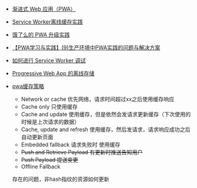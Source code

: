 
* [渐进式 Web 应用（PWA）](https://developer.mozilla.org/zh-CN/docs/Web/Progressive_web_apps)


* [Service Worker离线缓存实践](https://juejin.im/post/5d47f5c45188255d2a78af38)
* [饿了么的 PWA 升级实践](https://huangxuan.me/2017/07/12/upgrading-eleme-to-pwa/)
* [【PWA学习与实践】(9)生产环境中PWA实践的问题与解决方案](https://github.com/alienzhou/blog/issues/10)
* [如何进行 Service Worker 调试](https://lavas.baidu.com/pwa/offline-and-cache-loading/service-worker/service-worker-debug)
* [Progressive Web App 的离线存储](https://developers.google.com/web/fundamentals/instant-and-offline/web-storage/offline-for-pwa?hl=zh-CN)

* [pwa缓存策略](https://serviceworke.rs/)
  * Network or cache 优先网络，请求时间超过xx之后使用缓存响应
  * Cache only 只使用缓存
  * Cache and update 使用缓存，但是依然会发请求更新缓存（下次使用的时候是上次请求的数据）
  * Cache, update and refresh 使用缓存，然后发请求，请求响应成功之后自动更新页面
  * Embedded fallback 请求失败时 使用缓存
  * ~~Push and Retrieve Payload 有更新时推送告知用户~~
  * ~~Push Payload 提送变更~~
  * Offline Fallback



  存在的问题，非hash指纹的资源如何更新